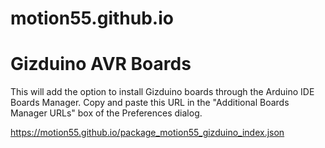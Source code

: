 # motion55.github.io
# Gizduino AVR Boards

This will add the option to install Gizduino boards through the Arduino IDE Boards Manager.
Copy and paste this URL in the "Additional Boards Manager URLs" box of the Preferences dialog. 

https://motion55.github.io/package_motion55_gizduino_index.json

